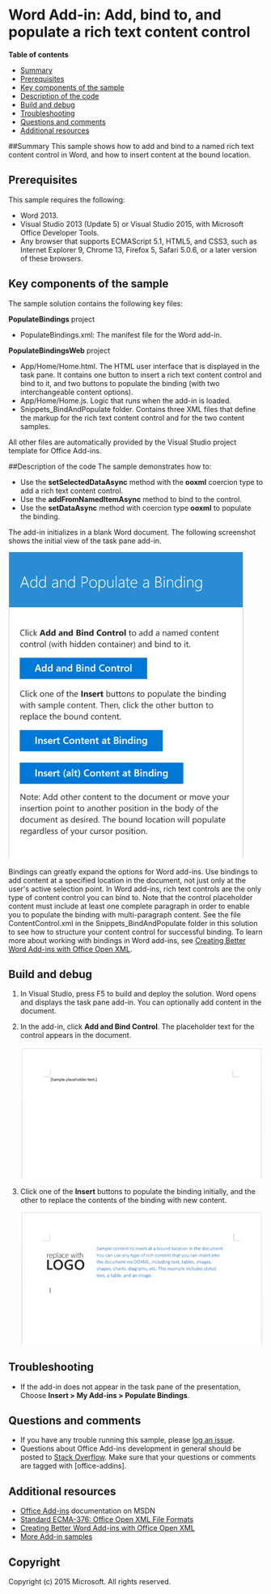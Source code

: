 # Word Add-in: Add, bind to, and populate a rich text content control

**Table of contents**

* [Summary](#summary)
* [Prerequisites](#prerequisites)
* [Key components of the sample](#components)
* [Description of the code](#codedescription)
* [Build and debug](#build)
* [Troubleshooting](#troubleshooting)
* [Questions and comments](#questions)
* [Additional resources](#additional-resources)

<a name="summary"></a>
##Summary
This sample shows how to add and bind to a named rich text content control in Word, and how to insert content at the bound location. 

<a name="prerequisites"></a>
## Prerequisites ##

This sample requires the following:  

  - Word 2013.
  - Visual Studio 2013 (Update 5) or Visual Studio 2015, with Microsoft Office Developer Tools.  
  - Any browser that supports ECMAScript 5.1, HTML5, and CSS3, such as Internet Explorer 9, Chrome 13, Firefox 5, Safari 5.0.6, or a later version of these browsers.
  

<a name="components"></a>
## Key components of the sample
The sample solution contains the following key files:

**PopulateBindings** project

- PopulateBindings.xml: The manifest file for the Word add-in.
 
**PopulateBindingsWeb** project

- App/Home/Home.html. The HTML user interface that is displayed in the task pane. It contains one button to insert a rich text content control and bind to it, and two buttons to populate the binding (with two interchangeable content options).
- App/Home/Home.js. Logic that runs when the add-in is loaded. 
- Snippets_BindAndPopulate folder. Contains three XML files that define the markup for the rich text content control and for the two content samples.

All other files are automatically provided by the Visual Studio project template for Office Add-ins.


<a name="codedescription"></a>
##Description of the code
The sample demonstrates how to:

- Use the **setSelectedDataAsync** method with the **ooxml** coercion type to add a rich text content control.
- Use the **addFromNamedItemAsync** method to bind to the control.
- Use the **setDataAsync** method with coercion type **ooxml** to populate the binding.

The add-in initializes in a blank Word document. The following screenshot shows the initial view of the task pane add-in.

   ![The initial view of the add-in with its three buttons](/images/Word_PopulateBindings_1.png)

Bindings can greatly expand the options for Word add-ins. Use bindings to add content at a specified location in the document, not just only at the user's active selection point. 
 In Word add-ins, rich text controls are the only type of content control you can bind to. Note that the control placeholder content must include at least one complete paragraph in order 
 to enable you to populate the binding with multi-paragraph content. See the file ContentControl.xml in the Snippets_BindAndPopulate folder in this solution to see how to structure your 
 content control for successful binding. To learn more about working with bindings in Word add-ins, see [Creating Better Word Add-ins with Office Open XML](http://msdn.microsoft.com/library/office/apps/dn423225.aspx).

<a name="build"></a>
## Build and debug ##

1. In Visual Studio, press F5 to build and deploy the solution. Word opens and displays the task pane add-in. You can optionally add content in the document.
2. In the add-in, click **Add and Bind Control**. The placeholder text for the control appears in the document.

   ![Document showing the control's placeholder text](/images/Word_PopulateBindings_2.png)

3. Click one of the **Insert** buttons to populate the binding initially, and the other to replace the contents of the binding with new content. 

   ![Document showing new image and formatted text content in the control](/images/Word_PopulateBindings_3.png)

<a name="troubleshooting"></a>
## Troubleshooting

- If the add-in does not appear in the task pane of the presentation, Choose **Insert > My Add-ins > Populate Bindings**.

<a name="questions"></a>
## Questions and comments

- If you have any trouble running this sample, please [log an issue](https://github.com/OfficeDev/Word-Add-in-JavaScript-AddPopulateBindings).
- Questions about Office Add-ins development in general should be posted to [Stack Overflow](http://stackoverflow.com/questions/tagged/office-addins). Make sure that your questions or comments are tagged with [office-addins].


<a name="additional-resources"></a>
## Additional resources ##

- [Office Add-ins](http://msdn.microsoft.com/library/office/jj220060.aspx) documentation on MSDN
- [Standard ECMA-376: Office Open XML File Formats](http://www.ecma-international.org/publications/standards/Ecma-376.htm)
- [Creating Better Word Add-ins with Office Open XML](http://msdn.microsoft.com/library/office/apps/dn423225.aspx)
- [More Add-in samples](https://github.com/OfficeDev?utf8=%E2%9C%93&query=-Add-in)

## Copyright
Copyright (c) 2015 Microsoft. All rights reserved.

